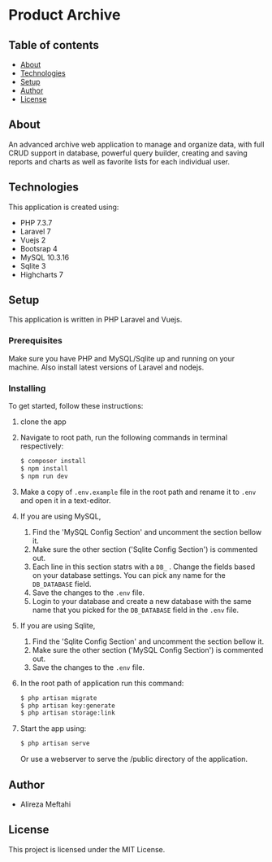 # Product Archive

## Table of contents

- [About](#about)
- [Technologies](#technologies)
- [Setup](#setup)
- [Author](#author)
- [License](#license)

## About

An advanced archive web application to manage and organize data, with full CRUD support in database, powerful query builder, creating and saving reports and charts as well as favorite lists for each individual user.

## Technologies

This application is created using:

- PHP 7.3.7
- Laravel 7
- Vuejs 2
- Bootsrap 4
- MySQL 10.3.16
- Sqlite 3
- Highcharts 7

## Setup

This application is written in PHP Laravel and Vuejs.

### Prerequisites

Make sure you have PHP and MySQL/Sqlite up and running on your machine.
Also install latest versions of Laravel and nodejs.

### Installing

To get started, follow these instructions:

1. clone the app
1. Navigate to root path, run the following commands in terminal respectively:
   ```bash
   $ composer install
   $ npm install
   $ npm run dev
   ```
1. Make a copy of `.env.example` file in the root path and rename it to `.env` and open it in a text-editor.
1. If you are using MySQL,

   1. Find the 'MySQL Config Section' and uncomment the section bellow it.
   1. Make sure the other section ('Sqlite Config Section') is commented out.
   1. Each line in this section statrs with a `DB_` . Change the fields based on your database settings. You can pick any name for the `DB_DATABASE` field.
   1. Save the changes to the `.env` file.
   1. Login to your database and create a new database with the same name that you picked for the `DB_DATABASE` field in the `.env` file.

1. If you are using Sqlite,

   1. Find the 'Sqlite Config Section' and uncomment the section bellow it.
   1. Make sure the other section ('MySQL Config Section') is commented out.
   1. Save the changes to the `.env` file.

1. In the root path of application run this command:
   ```bash
   $ php artisan migrate
   $ php artisan key:generate
   $ php artisan storage:link
   ```
1. Start the app using:
   ```bash
   $ php artisan serve
   ```
   Or use a webserver to serve the /public directory of the application.

## Author

- Alireza Meftahi

## License

This project is licensed under the MIT License.
